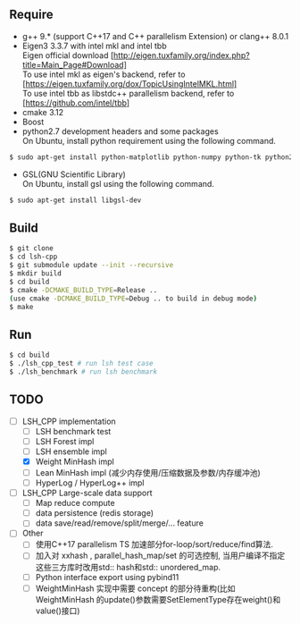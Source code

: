 ## Require
- g++ 9.* (support C++17 and C++ parallelism Extension) or clang++ 8.0.1
- Eigen3 3.3.7 with intel mkl and intel tbb
<br> Eigen official download [http://eigen.tuxfamily.org/index.php?title=Main_Page#Download]
<br> To use intel mkl as eigen's backend, refer to [https://eigen.tuxfamily.org/dox/TopicUsingIntelMKL.html]
<br> To use intel tbb as libstdc++ parallelism backend, refer to [https://github.com/intel/tbb]
- cmake 3.12
- Boost
- python2.7 development headers and some packages 
<br> On Ubuntu, install python requirement using the following command.
```bash
$ sudo apt-get install python-matplotlib python-numpy python-tk python2.7-dev
```
- GSL(GNU Scientific Library) 
<br> On Ubuntu, install gsl using the following command.
```bash
$ sudo apt-get install libgsl-dev
```

## Build

```bash
$ git clone 
$ cd lsh-cpp
$ git submodule update --init --recursive
$ mkdir build
$ cd build
$ cmake -DCMAKE_BUILD_TYPE=Release ..
(use cmake -DCMAKE_BUILD_TYPE=Debug .. to build in debug mode)
$ make
```

## Run
```bash
$ cd build
$ ./lsh_cpp_test # run lsh test case
$ ./lsh_benchmark # run lsh benchmark
```

## TODO
- [ ] LSH_CPP implementation
    - [ ] LSH benchmark test
    - [ ] LSH Forest impl
    - [ ] LSH ensemble impl
    - [x] Weight MinHash impl
    - [ ] Lean MinHash impl (减少内存使用/压缩数据及参数/内存缓冲池)
    - [ ] HyperLog / HyperLog++ impl

- [ ] LSH_CPP Large-scale data support
    - [ ] Map reduce compute
    - [ ] data persistence (redis storage) 
    - [ ] data save/read/remove/split/merge/... feature
    
- [ ] Other
    - [ ] 使用C++17 parallelism TS 加速部分for-loop/sort/reduce/find算法.
    - [ ] 加入对 xxhash , parallel_hash_map/set 的可选控制,
    当用户编译不指定这些三方库时改用std:: hash和std:: unordered_map.
    - [ ] Python interface export using pybind11
    - [ ] WeightMinHash 实现中需要 concept 的部分待重构(比如WeightMinHash
    的update()参数需要SetElementType存在weight()和value()接口)